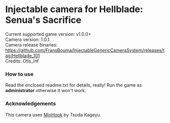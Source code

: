 Injectable camera for Hellblade: Senua's Sacrifice
============================

Current supported game version: v1.0.0+  
Camera version: 1.0.1  
Camera release binaries: https://github.com/FransBouma/InjectableGenericCameraSystem/releases/tag/Hellblade_101   
Credits: Otis_Inf

### How to use
Read the enclosed readme.txt for details, really! Run the game as **administrator** otherwise it won't work.

### Acknowledgements
This camera uses [MinHook](https://github.com/TsudaKageyu/minhook) by Tsuda Kageyu.
